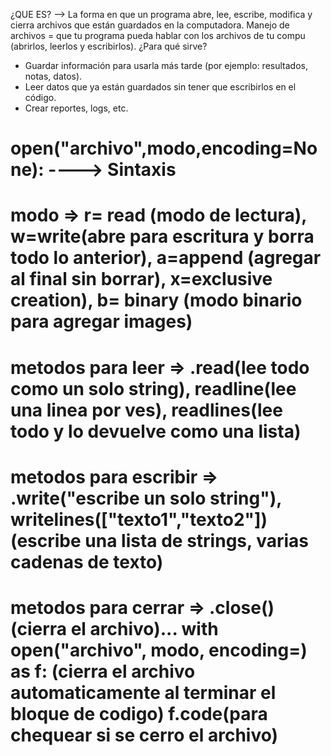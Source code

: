 ¿QUE ES? --> La forma en que un programa abre, lee, escribe, modifica y cierra archivos que están guardados en la computadora.
Manejo de archivos = que tu programa pueda hablar con los archivos de tu compu (abrirlos, leerlos y escribirlos).
¿Para qué sirve?
  - Guardar información para usarla más tarde (por ejemplo: resultados, notas, datos).
  - Leer datos que ya están guardados sin tener que escribirlos en el código.
  - Crear reportes, logs, etc.

# open("archivo",modo,encoding=None):        ----> Sintaxis
# modo => r= read (modo de lectura), w=write(abre para escritura y borra todo lo anterior), a=append (agregar al final sin borrar), x=exclusive creation), b= binary (modo binario para agregar images)
# metodos para leer => .read(lee todo como un solo string), readline(lee una linea por ves), readlines(lee todo y lo devuelve como una lista)
# metodos para escribir => .write("escribe un solo string"), writelines(["texto1","texto2"]) (escribe una lista de strings, varias cadenas de texto)
# metodos para cerrar => .close() (cierra el archivo)... with open("archivo", modo, encoding=) as f: (cierra el archivo automaticamente al terminar el bloque de codigo) f.code(para chequear si se cerro el archivo)
